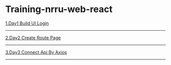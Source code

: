 # Training-nrru-web-react

<a href='https://github.com/DodoPuva/training-nrru-web-react/'>1.Day1 Build UI Login</a><hr>
<a href='https://github.com/DodoPuva/training-nrru-web-react/'>2.Day2 Create Route Page</a><hr>
<a href='https://github.com/DodoPuva/training-nrru-web-react/'>3.Day3 Connect Api By Axios</a><hr>
